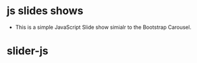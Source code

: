 # js slides shows

- This is a simple JavaScript Slide show simialr to the Bootstrap Carousel.
# slider-js
